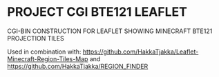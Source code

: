 # PROJECT CGI BTE121 LEAFLET
 CGI-BIN CONSTRUCTION FOR LEAFLET SHOWING MINECRAFT BTE121 PROJECTION TILES

Used in combination with:
 https://github.com/HakkaTjakka/Leaflet-Minecraft-Region-Tiles-Map
and
 https://github.com/HakkaTjakka/REGION_FINDER
